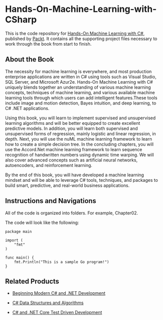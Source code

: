 # Hands-On-Machine-Learning-with-CSharp
This is the code repository for [Hands-On Machine Learning with C#](https://www.packtpub.com/big-data-and-business-intelligence/hands-machine-learning-c?utm_source=github&utm_medium=repository&utm_campaign=9781788994941), published by [Packt](https://www.packtpub.com/?utm_source=github). It contains all the supporting project files necessary to work through the book from start to finish.

## About the Book
The necessity for machine learning is everywhere, and most production enterprise applications are written in C# using tools such as Visual Studio, SQL Server, and Microsoft Azur2e. Hands-On Machine Learning with C# uniquely blends together an understanding of various machine learning concepts, techniques of machine learning, and various available machine learning tools through which users can add intelligent features.These tools include image and motion detection, Bayes intuition, and deep learning, to C# .NET applications.

Using this book, you will learn to implement supervised and unsupervised learning algorithms and will be better equipped to create excellent predictive models. In addition, you will learn both supervised and unsupervised forms of regression, mainly logistic and linear regression, in depth. Next, you will use the nuML machine learning framework to learn how to create a simple decision tree. In the concluding chapters, you will use the Accord.Net machine learning framework to learn sequence recognition of handwritten numbers using dynamic time warping. We will also cover advanced concepts such as artificial neural networks, autoencoders, and reinforcement learning.

By the end of this book, you will have developed a machine learning mindset and will be able to leverage C# tools, techniques, and packages to build smart, predictive, and real-world business applications.

## Instructions and Navigations
All of the code is organized into folders. For example, Chapter02.



The code will look like the following:
```
package main 
 
import ( 
    "fmt" 
) 
 
func main() { 
    fmt.Println("This is a sample Go program!") 
} 
```



## Related Products
* [Beginning Modern C# and .NET Development](https://www.packtpub.com/application-development/beginning-modern-c-and-net-development-elearning-video?utm_source=github&utm_medium=repository&utm_campaign=9781789137705)

* [C# Data Structures and Algorithms](https://www.packtpub.com/application-development/c-data-structures-and-algorithms-0?utm_source=github&utm_medium=repository&utm_campaign=9781788292481)

* [C# and .NET Core Test Driven Development](https://www.packtpub.com/application-development/c-and-net-core-test-driven-development?utm_source=github&utm_medium=repository&utm_campaign=9781788292481)

